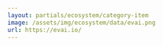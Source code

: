 ```yaml
---
layout: partials/ecosystem/category-item
image: /assets/img/ecosystem/data/evai.png
url: https://evai.io/
---
```

